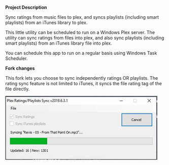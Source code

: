 **Project Description**

Sync ratings from music files to plex, and syncs playlists (including smart playlists) from an iTunes library to plex.

This little utility can be scheduled to run on a Windows Plex server. The utility can sync ratings from files into plex, and also sync playlists (including smart playlists) from an iTunes library file into plex.

You can schedule this app to run on a regular basis using Windows Task Scheduler.

**Fork changes**

This fork lets you choose to sync independently ratings OR playlists.
The rating sync feature is not limited to iTunes, it syncs the file rating tag of the file directly.

<img src="2019-06-03 09_16_52-Window.jpg" alt="Screenshot"/>
